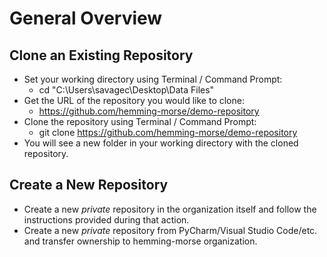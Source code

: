 # General Overview

## Clone an Existing Repository
- Set your working directory using Terminal / Command Prompt:
  - cd "C:\Users\savagec\Desktop\Data Files"
- Get the URL of the repository you would like to clone:
  - https://github.com/hemming-morse/demo-repository
- Clone the repository using Terminal / Command Prompt:
  - git clone https://github.com/hemming-morse/demo-repository
- You will see a new folder in your working directory with the cloned repository.

## Create a New Repository
- Create a new *private* repository in the organization itself and follow the instructions provided during that action.
- Create a new *private* repository from PyCharm/Visual Studio Code/etc. and transfer ownership to hemming-morse organization.
